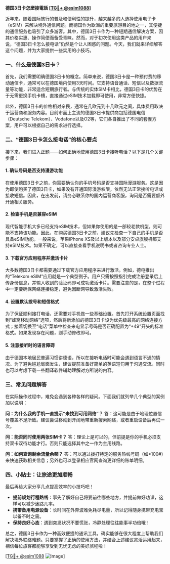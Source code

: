 **德国3日卡怎麽接電話 [[TG💪+ @esim1088](https://t.me/s/esim1088)]**

近年来，随着国际旅行的普及和便利性的提升，越来越多的人选择使用电子卡（eSIM）来解决境外通信问题。而德国作为欧洲的重要旅游目的地之一，其便捷的通信服务也吸引了众多游客。其中，德国3日卡作为一种短期通信解决方案，因其价格实惠、操作简便而备受青睐。然而，对于初次使用这类产品的用户来说，“德国3日卡怎么接电话”仍然是个让人困惑的问题。今天，我们就来详细解答这个问题，并为大家提供一些实用的小技巧。

### 一、什么是德国3日卡？

首先，我们需要明确德国3日卡的概念。简单来说，德国3日卡是一种预付费的移动通信卡，通常可以在德国境内使用3天时间。它支持语音通话、短信以及数据流量等功能，非常适合短期旅行者。与传统的实体SIM卡相比，德国3日卡的优势在于无需更换手机卡槽，直接通过eSIM技术加载即可使用，非常方便快捷。

此外，德国3日卡的价格相对亲民，通常在几欧元到十几欧元之间，具体费用取决于运营商和服务内容。目前市面上主流的德国3日卡提供商包括德国电信（Deutsche Telekom）、Vodafone以及O2等，它们各自推出了不同的套餐方案，用户可以根据自己的需求进行选择。

### 二、“德国3日卡怎么接电话”的核心要点

接下来，我们进入正题——如何正确地使用德国3日卡接听电话？以下是几个关键步骤：

#### 1. 确认号码是否支持漫游功能

在使用德国3日卡之前，你需要确认你的手机号码是否支持国际漫游服务。这是因为即使购买了德国3日卡，如果没有开通国际漫游权限，依然无法正常接听电话或接收短信。因此，在出发前，请务必联系你的国内运营商客服，询问是否需要额外开通相关服务。

#### 2. 检查手机是否兼容eSIM

现代智能手机大多已经支持eSIM技术，但如果你使用的是一部较老款机型，则可能不支持该功能。因此，在购买德国3日卡之前，建议先检查一下自己的手机是否具备eSIM功能。一般来说，苹果iPhone XS及以上版本以及部分安卓旗舰机都支持eSIM技术。如果不确定，可以直接查看手机说明书或者咨询专业人士。

#### 3. 下载官方应用程序并激活卡片

大多数德国3日卡都需要通过下载官方应用程序来进行激活。例如，德电推出的“Telekom eSIM”应用就是一个典型例子。用户只需按照指引完成注册登录后上传身份信息，并输入收到的验证码即可成功激活卡片。需要注意的是，在整个过程中一定要确保网络连接稳定，避免因断网导致激活失败。

#### 4. 设置默认拨号和短信格式

为了保证顺利接打电话，还需要对手机做一些基础设置。首先打开系统设置页面找到“蜂窝移动网络”选项，然后将新添加的德国3日卡设为优先级最高的网络连接方式；接着切换至“电话”菜单中检查来电显示号码是否正确配置为“+49”开头的标准格式。如果发现存在问题，则手动修改即可。

#### 5. 注意接听时的语言障碍

由于德国本地居民普遍习惯讲德语，所以在接听电话时可能会遇到语言不通的情况。为了避免尴尬局面发生，建议提前准备好简单的英语短句用于沟通交流。同时也可以考虑下载一些翻译软件辅助理解对方所说的内容。

### 三、常见问题解答

在实际操作过程中，难免会遇到各种各样的疑问。下面我们就列举几个典型的案例加以说明：

**问：为什么我的手机一直提示“未找到可用网络”？**
答：这可能是由于地理位置信号覆盖不足所致。建议尝试移动到开阔地带重新搜索网络，或者重启设备后再试一次。

**问：能否同时使用两张SIM卡？**
答：理论上是可以的，但前提是你的手机必须支持双卡双待功能才行。否则只能选择其中之一作为主用线路。

**问：如何查询剩余流量余额？**
答：可以通过拨打特定的服务热线号码（如*100#）来快速获取相关信息；另外也可以登录相应官网查询更详细的账单明细。

### 四、小贴士：让旅途更加顺畅

最后再给大家分享几点提高效率的小技巧吧！

- **提前规划行程路线**：事先了解好自己将要前往哪些地方，并提前做好功课，这样可以减少迷路几率。
- **携带备用电源设备**：长时间在外奔波难免耗尽电量，所以记得随身携带充电宝以备不时之需。
- **保持良好心态**：遇到突发状况不要慌张，冷静处理往往能事半功倍哦！

总之，德国3日卡作为一种高效便捷的通讯工具，确实能够在很大程度上帮助我们解决境外联络难题。只要掌握了正确的使用方法，并结合上述建议灵活运用起来，相信每位旅客都能够享受到无忧无虑的美好旅程啦！

[[TG💪+ @esim1088](https://t.me/s/esim1088) ![Image](https://i.postimg.cc/4NQfJmqS/Snipaste-2025-05-13-00-14-12.png)]